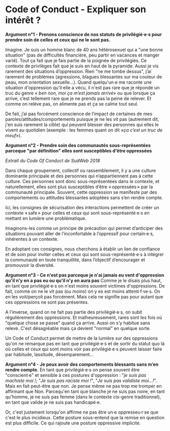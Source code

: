 # Code of Conduct - Expliquer son intérêt ?

**Argument n°1 - Prenons conscience de nos statuts de privilégié·e·s pour prendre soin de celles et ceux qui ne le sont pas.**  

Imagine. Je suis un homme blanc de 40 ans hétérosexuel qui a "une bonne situation" (pas de difficultés financière, peu partir en vacances et manger varié). Tout ça fait que je fais partie de la poignée de privilégiés. Ce contexte de privilèges fait que je suis en haut de la pyramide. Aussi je vis rarement des situations d’oppression. Rien "ne me tombe dessus", j’ai rarement de problèmes (agressions, blagues blessantes sur ma couleur de peau, mon orientation sexuelle...). Quand quelqu'un·e me raconte une situation d'oppression qu'il·elle a vécu, il n'est pas rare que je réponde un truc du genre « *ben non, moi ça m’est jamais arrivé*» ou que lorsque ça arrive, c’est tellement rare que je ne prends pas la peine de relever. Et comme on relève pas, on alimente pas et ça se calme tout seul.

De fait, j’ai pas forcément conscience de l’impact de certaines de mes paroles/attitudes/comportements puisque je ne les vit pas (autrement dit, j'en suis rarement la cible) qui peuvent blesser des personnes qui elles le vivent au quotidien (exemple : les femmes quant on dit «*ça c’est un truc de meuf*»).

**Argument n°2 - Prendre soin des communautés sous-représentées parceque "par définition" elles sont susceptibles d'être oppressées**  

*Extrait du Code Of Conduct de SudWeb 2018*

Dans chaque groupement, collectif ou rassemblement, il y a une culture dominante principale et des personnes qui n’appartiennent pas à cette culture. Ces personnes sont donc sous-représentées dans le contexte, et naturellement, elles sont plus susceptibles d’être « oppressées » par la communauté principale. Souvent, cette oppression se manifeste par des comportements ou attitudes blessantes adoptées sans s’en rendre compte.

Ici, les consignes de sécurisation des interactions permettent de créer un contexte « safe » pour celles et ceux qui sont sous-représenté·e·s en mettant en lumière une problématique.

Imaginons-les comme un principe de précaution qui permet d’anticiper des situations pouvant aller de l’inconfortable à l’oppressif pour certain·e·s, inhérentes à un contexte.

En adoptant ces consignes, nous cherchons à établir un lien de confiance et de soin pour inviter celles et ceux qui sont sous-représenté·e·s à intégrer la communauté en toute tranquillité, dans l’objectif d’encourager et promouvoir la diversité.

**Argument n°3 - Ce n'est pas parceque je n'ai jamais eu vent d'oppression qu'il n'y en a pas eu ou qu'il n'y en aura pas**
Comme je le disais plus haut, en tant que privilégié·e·s on n'est moins souvent victimes d'oppressions. De fait, comme on ne le vit pas (ou moins) on y es est moins attenti·f·ve·s. On en les voit/perçoit pas forcément. Mais cela ne signifie pas pour autant que ces oppressions ne sont pas présentes. 

A l'inverse, quand on ne fait pas partie des privilégié·e·s, on subit régulièrement des oppressions. Et malheureusement, rares sont les fois où "quelque chose se passe" quand ça arrive. Aussi on s'y habitue sans relevé. C'est désagréable mais ça devient "normal" en quelque sorte. 

Un Code of Conduct permet de mettre de la lumière sur des oppressions qu'on ne remarque pas en tant que privilégié·e·s et de sortir du statut quo là où celles et ceux qui sont moins voir pas privilégié·e·s peuvent laisser faire par habitude, lassitude, désemparement...

**Argument n°4 - Je peux avoir des comportements blessants sans m’en rendre compte.** 
En tant que privilégié·e·s on pense souvent être "conscient·e" et sensible à ces postures d'oppression : "*je suis pas machiste moi !*; "*Je suis pas raciste moi !*", "*Je suis pas validiste moi...!*". Mais en fait peut-être que non. Je pense même ne pas trop me tromper en affirmant que Non. Parcequ'en tant que blanche je ne suis pas noire, en tant qu'homme, je ne suis pas femme (dans le contexte cis-genre traditionnel), en tant que valide je ne suis pas handicapé·e.

Or, c'est justement lorsqu'on affirme ne pas être un·e oppresseu·r·se que c'est le plus incidieux. Cette posture sous-entend que la remise en question est plus difficile. Ce qui rajoute une posture oppressive implicite.





